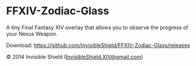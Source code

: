 FFXIV-Zodiac-Glass
==================

A tiny Final Fantasy XIV overlay that allows you to observe the progress of your Nexus Weapon.

Download: https://github.com/InvisibleShield/FFXIV-Zodiac-Glass/releases

© 2014 Invisible Shield (InvisibleShield.XIV@gmail.com)
